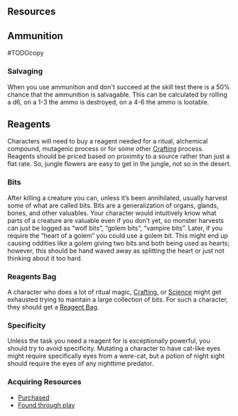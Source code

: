## Resources
## Ammunition
#TODOcopy 

### Salvaging
When you use ammunition and don't succeed at the skill test there is a 50% chance that the ammunition is salvagable. This can be calculated by rolling a d6, on a 1-3 the ammo is destroyed, on a 4-6 the ammo is lootable.

## Reagents
Characters will need to buy a reagent needed for a ritual, alchemical compound, mutagenic process or for some other [Crafting](Crafting) process. Reagents should be priced based on proximity to a source rather than just a flat rate. So, jungle flowers are easy to get in the jungle, not so in the desert.

### Bits
After killing a creature you can, unless it’s been annihilated, usually harvest some of what are called bits. Bits are a generalization of organs, glands, bones, and other valuables. Your character would intuitively know what parts of a creature are valuable even if you don’t yet, so monster harvests can just be logged as “wolf bits”, “golem bits”, “vampire bits”. Later, if you require the “heart of a golem” you could use a golem bit. This might end up causing oddities like a golem giving two bits and both being used as hearts; however, this should be hand waved away as splitting the heart or just not thinking about it too hard.

### Reagents Bag
A character who does a lot of ritual magic, [Crafting](Crafting), or [Science](Science) might get exhausted trying to maintain a large collection of bits. For such a character, they should get a [Reagent Bag](Example-Gear#Reagent%20Bag).

### Specificity
Unless the task you need a reagent for is exceptionally powerful, you should try to avoid specificity. Mutating a character to have cat-like eyes might require specifically eyes from a were-cat, but a potion of night sight should require the eyes of any nighttime predator.

### Acquiring Resources
* [Purchased](Services#Buying%20[Resources](Resources))
* [Found through play](Equipment#Looting)